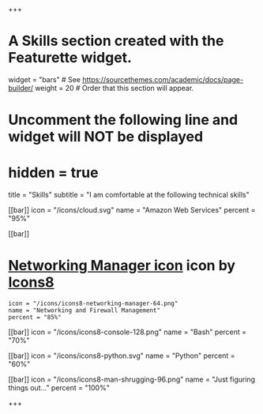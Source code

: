 +++
# A Skills section created with the Featurette widget.
widget = "bars"  # See https://sourcethemes.com/academic/docs/page-builder/
weight = 20  # Order that this section will appear.

# Uncomment the following line and widget will NOT be displayed
# hidden = true

title = "Skills"
subtitle = "I am comfortable at the following technical skills"

[[bar]]
	icon = "/icons/cloud.svg"
	name = "Amazon Web Services"
	percent = "95%"

[[bar]]
# <a target="_blank" href="https://icons8.com/icons/set/networking-manager">Networking Manager icon</a> icon by <a target="_blank" href="https://icons8.com">Icons8</a>
	icon = "/icons/icons8-networking-manager-64.png"
	name = "Networking and Firewall Management"
	percent = "85%"

[[bar]]
	icon = "/icons/icons8-console-128.png"
	name = "Bash"
	percent = "70%"

[[bar]]
	icon = "/icons/icons8-python.svg"
	name = "Python"
	percent = "60%"


[[bar]]
	icon = "/icons/icons8-man-shrugging-96.png"
	name = "Just figuring things out..."
	percent = "100%"

+++
